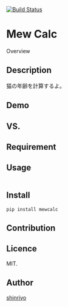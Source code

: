 [![Build Status](https://travis-ci.org/futoase/fizzbuzz.png?branch=master)](https://travis-ci.org/futoase/fizzbuzz)

Mew Calc
====

Overview

## Description

猫の年齢を計算するよ。

## Demo

## VS. 

## Requirement

## Usage

```

```

## Install

```
pip install mewcalc
```

## Contribution

## Licence

MIT.

## Author

[shinriyo](https://github.com/shinriyo/)

